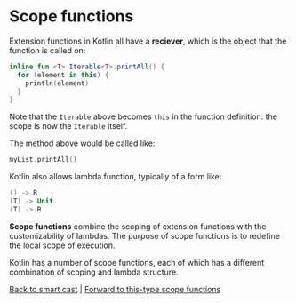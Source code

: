 # Scope functions
Extension functions in Kotlin all have a __reciever__, which is the object that the function is called on:
```kotlin
inline fun <T> Iterable<T>.printAll() {
  for (element in this) {
    println(element)
  }
}
```
Note that the `Iterable` above becomes `this` in the function definition: the scope is now the `Iterable` itself.

The method above would be called like:
```kotlin
myList.printAll()
```

Kotlin also allows lambda function, typically of a form like:
```kotlin
() -> R
(T) -> Unit
(T) -> R
```

__Scope functions__ combine the scoping of extension functions with the customizability of lambdas. The purpose of scope functions is to redefine the local scope of execution.

Kotlin has a number of scope functions, each of which has a different combination of scoping and lambda structure.

[Back to smart cast](/compiler-magic/smartcast.md) | [Forward to this-type scope functions](/scope-functions/this-type.md)
